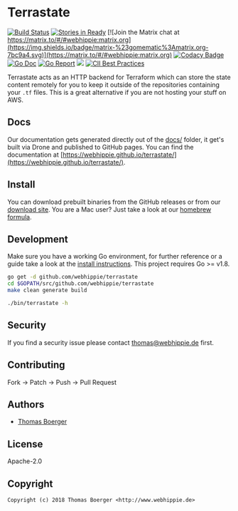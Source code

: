 # Terrastate

[![Build Status](http://github.dronehippie.de/api/badges/webhippie/terrastate/status.svg)](http://github.dronehippie.de/webhippie/terrastate)
[![Stories in Ready](https://badge.waffle.io/webhippie/terrastate.svg?label=ready&title=Ready)](http://waffle.io/webhippie/terrastate)
[![Join the Matrix chat at https://matrix.to/#/#webhippie:matrix.org](https://img.shields.io/badge/matrix-%23gomematic%3Amatrix.org-7bc9a4.svg)](https://matrix.to/#/#webhippie:matrix.org)
[![Codacy Badge](https://api.codacy.com/project/badge/Grade/d2bc4877341f4c7fbf9b4fa62b8d0484)](https://www.codacy.com/app/webhippie/terrastate?utm_source=github.com&amp;utm_medium=referral&amp;utm_content=webhippie/terrastate&amp;utm_campaign=Badge_Grade)
[![Go Doc](https://godoc.org/github.com/webhippie/terrastate?status.svg)](http://godoc.org/github.com/webhippie/terrastate)
[![Go Report](https://goreportcard.com/badge/github.com/webhippie/terrastate)](https://goreportcard.com/report/github.com/webhippie/terrastate)
[![](https://images.microbadger.com/badges/image/tboerger/terrastate.svg)](http://microbadger.com/images/tboerger/terrastate "Get your own image badge on microbadger.com")
[![CII Best Practices](https://bestpractices.coreinfrastructure.org/projects/1828/badge)](https://bestpractices.coreinfrastructure.org/projects/1828)

Terrastate acts as an HTTP backend for Terraform which can store the state content remotely for you to keep it outside of the repositories containing your `.tf` files. This is a great alternative if you are not hosting your stuff on AWS.


## Docs

Our documentation gets generated directly out of the [docs/](docs/) folder, it get's built via Drone and published to GitHub pages. You can find the documentation at [https://webhippie.github.io/terrastate/](https://webhippie.github.io/terrastate/).


## Install

You can download prebuilt binaries from the GitHub releases or from our [download site](http://dl.webhippie.de/misc/terrastate). You are a Mac user? Just take a look at our [homebrew formula](https://github.com/webhippie/homebrew-webhippie).


## Development

Make sure you have a working Go environment, for further reference or a guide take a look at the [install instructions](http://golang.org/doc/install.html). This project requires Go >= v1.8.

```bash
go get -d github.com/webhippie/terrastate
cd $GOPATH/src/github.com/webhippie/terrastate
make clean generate build

./bin/terrastate -h
```


## Security

If you find a security issue please contact thomas@webhippie.de first.


## Contributing

Fork -> Patch -> Push -> Pull Request


## Authors

* [Thomas Boerger](https://github.com/tboerger)


## License

Apache-2.0


## Copyright

```
Copyright (c) 2018 Thomas Boerger <http://www.webhippie.de>
```
